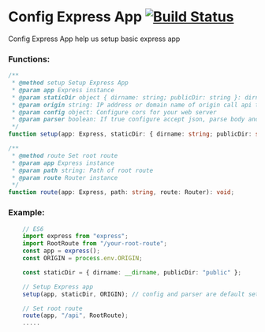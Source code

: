 # Config Express App [![Build Status](https://github.com/Links2004/arduinoWebSockets/workflows/CI/badge.svg?branch=master)](https://github.com/nqnghia285/config-express-app.git)

Config Express App help us setup basic express app

### Functions:

```typescript
/**
 * @method setup Setup Express App
 * @param app Express instance
 * @param staticDir object { dirname: string; publicDir: string }: dirname: current direct, publicDir: Folder name you want to set public folder
 * @param origin string: IP address or domain name of origin call api to your web server
 * @param config object: Configure cors for your web server
 * @param parser boolean: If true configure accept json, parse body and cookie to json object, ortherwise false
 */
function setup(app: Express, staticDir: { dirname: string; publicDir: string }, origin: string, config: object | undefined = undefined, parser: boolean = true): void;
```

```typescript
/**
 * @method route Set root route
 * @param app Express instance
 * @param path string: Path of root route
 * @param route Router instance
 */
function route(app: Express, path: string, route: Router): void;
```

### Example:

```typescript
    // ES6
    import express from "express";
    import RootRoute from "/your-root-route";
    const app = express();
    const ORIGIN = process.env.ORIGIN;

    const staticDir = { dirname: __dirname, publicDir: "public" };

    // Setup Express app
    setup(app, staticDir, ORIGIN); // config and parser are default setup

    // Set root route
    route(app, "/api", RootRoute);
    .....
```

